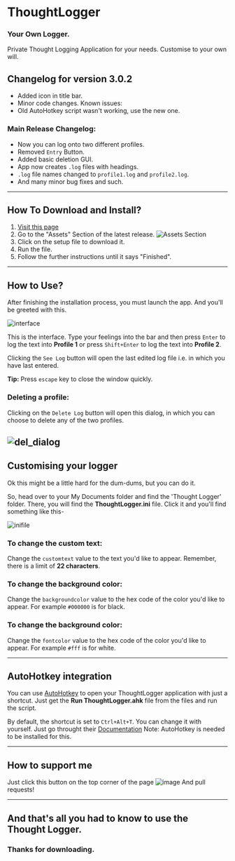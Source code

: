 # ThoughtLogger

### Your Own Logger.

Private Thought Logging Application for your needs. Customise to your own will.

## Changelog for version 3.0.2

- Added icon in title bar.
- Minor code changes.
Known issues:
- Old AutoHotkey script wasn't working, use the new one.

### Main Release Changelog:

- Now you can log onto two different profiles.
- Removed `Entry` Button.
- Added basic deletion GUI.
- App now creates `.log` files with headings.
- `.log` file names changed to `profile1.log` and `profile2.log`.
- And many minor bug fixes and such.
---
## How To Download and Install?

1. [Visit this page](https://github.com/moiSentineL/Thought-Logger/releases)
2. Go to the "Assets" Section of the latest release.
![Assets Section](https://user-images.githubusercontent.com/68242099/134801722-ea27157d-d770-4f1a-99de-26d85b7afd43.png "Assets Section")
3. Click on the setup file to download it.
4. Run the file.
5. Follow the further instructions until it says "Finished".
---
## How to Use?

After finishing the installation process, you must launch the app. And you'll be greeted with this.

![interface](https://user-images.githubusercontent.com/68242099/137069866-9de85060-c0cf-4907-9e3d-3931f614e35f.png)

This is the interface. Type your feelings into the bar and then press `Enter` to log the text into **Profile 1** or press `Shift+Enter` to log the text into **Profile 2**.

Clicking the `See Log` button will open the last edited log file i.e. in which you have last entered. 

**Tip:** Press `escape` key to close the window quickly.

### Deleting a profile:
Clicking on the `Delete Log` button will open this dialog, in which you can choose to delete any of the two profiles.

![del_dialog](https://user-images.githubusercontent.com/68242099/137070237-bb6245e3-33fb-4d22-b13e-0cb564343fde.png)
---
## Customising your logger

Ok this might be a little hard for the dum-dums, but you can do it.

So, head over to your My Documents folder and find the 'Thought Logger' folder. There, you will find the **ThoughtLogger.ini** file.
Click it and you'll find something like this-

![inifile](https://user-images.githubusercontent.com/68242099/135040471-4d9fd50b-72d3-4696-baac-9490145b5b62.png ".ini file")

### To change the custom text:
Change the `customtext` value to the text you'd like to appear. Remember, there is a limit of **22 characters**.

### To change the background color:
Change the `backgroundcolor` value to the hex code of the color you'd like to appear. For example `#000000` is for black.

### To change the background color:
Change the `fontcolor` value to the hex code of the color you'd like to appear. For example `#fff` is for white.

---
## AutoHotkey integration

You can use [AutoHotkey](https://www.autohotkey.com/) to open your ThoughtLogger application with just a shortcut. Just get the **Run ThoughtLogger.ahk** file from the files and run the script.

By default, the shortcut is set to `Ctrl+Alt+T`. You can change it with yourself. Just go throught their [Documentation](https://www.autohotkey.com/docs/Program.htm)
Note: AutoHotkey is needed to be installed for this.

---
## How to support me

Just click this button on the top corner of the page ![image](https://user-images.githubusercontent.com/68242099/134804582-5936dece-ee1f-4bf0-b32b-f517322b2857.png "star button")
And pull requests!

---
## And that's all you had to know to use the Thought Logger.
### Thanks for downloading.






